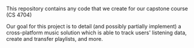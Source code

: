 This repository contains any code that we create for our capstone course (CS 4704)

Our goal for this project is to detail (and possibly partially implement) a cross-platform music solution which is able to 
track users' listening data, create and transfer playlists, and more. 